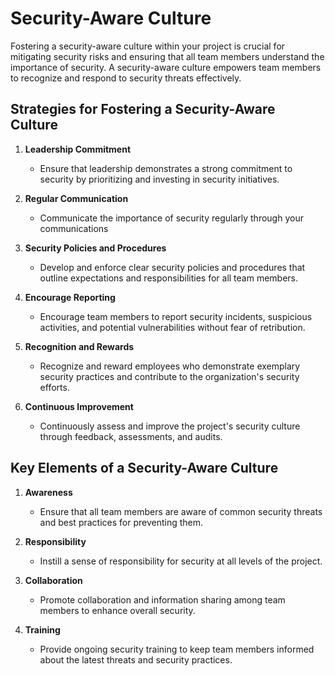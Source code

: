 # Security-Aware Culture

Fostering a security-aware culture within your project is crucial for mitigating security risks and ensuring that all team members understand the importance of security. A security-aware culture empowers team members to recognize and respond to security threats effectively.

## Strategies for Fostering a Security-Aware Culture

1. **Leadership Commitment**
   - Ensure that leadership demonstrates a strong commitment to security by prioritizing and investing in security initiatives.

2. **Regular Communication**
   - Communicate the importance of security regularly through your communications
    
3. **Security Policies and Procedures**
   - Develop and enforce clear security policies and procedures that outline expectations and responsibilities for all team members.

4. **Encourage Reporting**
   - Encourage team members to report security incidents, suspicious activities, and potential vulnerabilities without fear of retribution.

5. **Recognition and Rewards**
   - Recognize and reward employees who demonstrate exemplary security practices and contribute to the organization's security efforts.

6. **Continuous Improvement**
   - Continuously assess and improve the project's security culture through feedback, assessments, and audits.

## Key Elements of a Security-Aware Culture

1. **Awareness**
   - Ensure that all team members are aware of common security threats and best practices for preventing them.

2. **Responsibility**
   - Instill a sense of responsibility for security at all levels of the project.

3. **Collaboration**
   - Promote collaboration and information sharing among team members to enhance overall security.

4. **Training**
   - Provide ongoing security training to keep team members informed about the latest threats and security practices.
